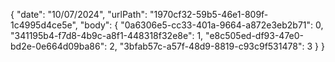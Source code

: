 {
  "date": "10/07/2024",
  "urlPath": "1970cf32-59b5-46e1-809f-1c4995d4ce5e",
  "body": {
  "0a6306e5-cc33-401a-9664-a872e3eb2b71": 0,
  "341195b4-f7d8-4b9c-a8f1-448318f32e8e": 1,
  "e8c505ed-df93-47e0-bd2e-0e664d09ba86": 2,
  "3bfab57c-a57f-48d9-8819-c93c9f531478": 3
}
}
